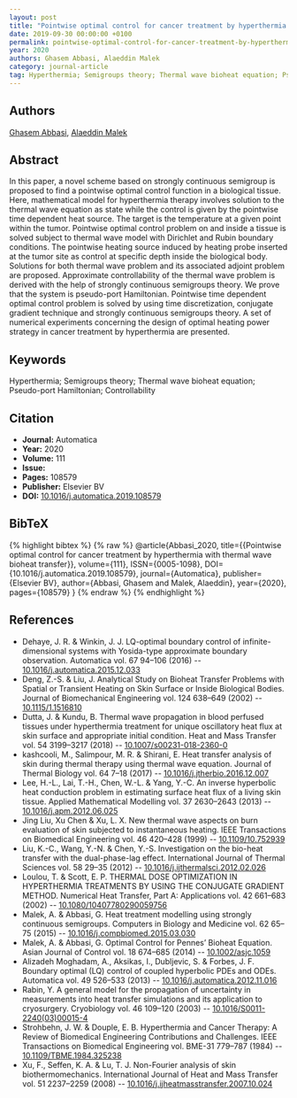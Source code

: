 ```yaml
---
layout: post
title: "Pointwise optimal control for cancer treatment by hyperthermia with thermal wave bioheat transfer"
date: 2019-09-30 00:00:00 +0100
permalink: pointwise-optimal-control-for-cancer-treatment-by-hyperthermia-with-thermal-wave-bioheat-transfer
year: 2020
authors: Ghasem Abbasi, Alaeddin Malek
category: journal-article
tag: Hyperthermia; Semigroups theory; Thermal wave bioheat equation; Pseudo-port Hamiltonian; Controllability
---
```

 
## Authors
[Ghasem Abbasi](authors/ghasem-abbasi), [Alaeddin Malek](authors/alaeddin-malek)
 
## Abstract
In this paper, a novel scheme based on strongly continuous semigroup is proposed to find a pointwise optimal control function in a biological tissue. Here, mathematical model for hyperthermia therapy involves solution to the thermal wave equation as state while the control is given by the pointwise time dependent heat source. The target is the temperature at a given point within the tumor. Pointwise optimal control problem on and inside a tissue is solved subject to thermal wave model with Dirichlet and Rubin boundary conditions. The pointwise heating source induced by heating probe inserted at the tumor site as control at specific depth inside the biological body. Solutions for both thermal wave problem and its associated adjoint problem are proposed. Approximate controllability of the thermal wave problem is derived with the help of strongly continuous semigroups theory. We prove that the system is pseudo-port Hamiltonian. Pointwise time dependent optimal control problem is solved by using time discretization, conjugate gradient technique and strongly continuous semigroups theory. A set of numerical experiments concerning the design of optimal heating power strategy in cancer treatment by hyperthermia are presented.
 
## Keywords
Hyperthermia; Semigroups theory; Thermal wave bioheat equation; Pseudo-port Hamiltonian; Controllability
 
## Citation
- **Journal:** Automatica
- **Year:** 2020
- **Volume:** 111
- **Issue:** 
- **Pages:** 108579
- **Publisher:** Elsevier BV
- **DOI:** [10.1016/j.automatica.2019.108579](https://doi.org/10.1016/j.automatica.2019.108579)
 
## BibTeX
{% highlight bibtex %}
{% raw %}
@article{Abbasi_2020,
  title={{Pointwise optimal control for cancer treatment by hyperthermia with thermal wave bioheat transfer}},
  volume={111},
  ISSN={0005-1098},
  DOI={10.1016/j.automatica.2019.108579},
  journal={Automatica},
  publisher={Elsevier BV},
  author={Abbasi, Ghasem and Malek, Alaeddin},
  year={2020},
  pages={108579}
}
{% endraw %}
{% endhighlight %}
 
## References
- Dehaye, J. R. & Winkin, J. J. LQ-optimal boundary control of infinite-dimensional systems with Yosida-type approximate boundary observation. Automatica vol. 67 94–106 (2016) -- [10.1016/j.automatica.2015.12.033](https://doi.org/10.1016/j.automatica.2015.12.033)
- Deng, Z.-S. & Liu, J. Analytical Study on Bioheat Transfer Problems with Spatial or Transient Heating on Skin Surface or Inside Biological Bodies. Journal of Biomechanical Engineering vol. 124 638–649 (2002) -- [10.1115/1.1516810](https://doi.org/10.1115/1.1516810)
- Dutta, J. & Kundu, B. Thermal wave propagation in blood perfused tissues under hyperthermia treatment for unique oscillatory heat flux at skin surface and appropriate initial condition. Heat and Mass Transfer vol. 54 3199–3217 (2018) -- [10.1007/s00231-018-2360-0](https://doi.org/10.1007/s00231-018-2360-0)
- kashcooli, M., Salimpour, M. R. & Shirani, E. Heat transfer analysis of skin during thermal therapy using thermal wave equation. Journal of Thermal Biology vol. 64 7–18 (2017) -- [10.1016/j.jtherbio.2016.12.007](https://doi.org/10.1016/j.jtherbio.2016.12.007)
- Lee, H.-L., Lai, T.-H., Chen, W.-L. & Yang, Y.-C. An inverse hyperbolic heat conduction problem in estimating surface heat flux of a living skin tissue. Applied Mathematical Modelling vol. 37 2630–2643 (2013) -- [10.1016/j.apm.2012.06.025](https://doi.org/10.1016/j.apm.2012.06.025)
- Jing Liu, Xu Chen & Xu, L. X. New thermal wave aspects on burn evaluation of skin subjected to instantaneous heating. IEEE Transactions on Biomedical Engineering vol. 46 420–428 (1999) -- [10.1109/10.752939](https://doi.org/10.1109/10.752939)
- Liu, K.-C., Wang, Y.-N. & Chen, Y.-S. Investigation on the bio-heat transfer with the dual-phase-lag effect. International Journal of Thermal Sciences vol. 58 29–35 (2012) -- [10.1016/j.ijthermalsci.2012.02.026](https://doi.org/10.1016/j.ijthermalsci.2012.02.026)
- Loulou, T. & Scott, E. P. THERMAL DOSE OPTIMIZATION IN HYPERTHERMIA TREATMENTS BY USING THE CONJUGATE GRADIENT METHOD. Numerical Heat Transfer, Part A: Applications vol. 42 661–683 (2002) -- [10.1080/10407780290059756](https://doi.org/10.1080/10407780290059756)
- Malek, A. & Abbasi, G. Heat treatment modelling using strongly continuous semigroups. Computers in Biology and Medicine vol. 62 65–75 (2015) -- [10.1016/j.compbiomed.2015.03.030](https://doi.org/10.1016/j.compbiomed.2015.03.030)
- Malek, A. & Abbasi, G. Optimal Control for Pennes’ Bioheat Equation. Asian Journal of Control vol. 18 674–685 (2014) -- [10.1002/asjc.1059](https://doi.org/10.1002/asjc.1059)
- Alizadeh Moghadam, A., Aksikas, I., Dubljevic, S. & Forbes, J. F. Boundary optimal (LQ) control of coupled hyperbolic PDEs and ODEs. Automatica vol. 49 526–533 (2013) -- [10.1016/j.automatica.2012.11.016](https://doi.org/10.1016/j.automatica.2012.11.016)
- Rabin, Y. A general model for the propagation of uncertainty in measurements into heat transfer simulations and its application to cryosurgery. Cryobiology vol. 46 109–120 (2003) -- [10.1016/S0011-2240(03)00015-4](https://doi.org/10.1016/S0011-2240(03)00015-4)
- Strohbehn, J. W. & Douple, E. B. Hyperthermia and Cancer Therapy: A Review of Biomedical Engineering Contributions and Challenges. IEEE Transactions on Biomedical Engineering vol. BME-31 779–787 (1984) -- [10.1109/TBME.1984.325238](https://doi.org/10.1109/TBME.1984.325238)
- Xu, F., Seffen, K. A. & Lu, T. J. Non-Fourier analysis of skin biothermomechanics. International Journal of Heat and Mass Transfer vol. 51 2237–2259 (2008) -- [10.1016/j.ijheatmasstransfer.2007.10.024](https://doi.org/10.1016/j.ijheatmasstransfer.2007.10.024)

